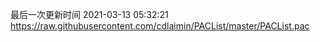 最后一次更新时间 2021-03-13 05:32:21
https://raw.githubusercontent.com/cdlaimin/PACList/master/PACList.pac

